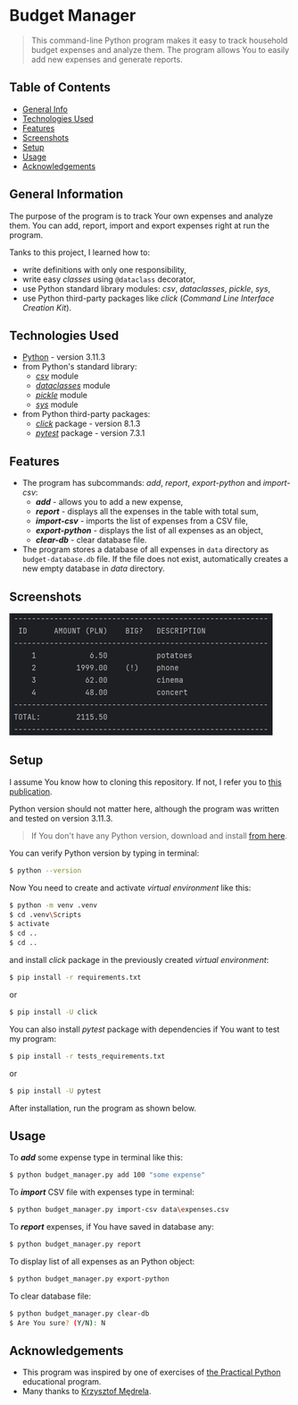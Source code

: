 # Budget Manager
> This command-line Python program makes it easy to track household budget expenses and analyze them. 
> The program allows You to easily add new expenses and generate reports.


## Table of Contents
* [General Info](#general-information)
* [Technologies Used](#technologies-used)
* [Features](#features)
* [Screenshots](#screenshots)
* [Setup](#setup)
* [Usage](#usage)
* [Acknowledgements](#acknowledgements)


## General Information
The purpose of the program is to track Your own expenses and analyze them. 
You can add, report, import and export expenses right at run the program.

Tanks to this project, I learned how to:
- write definitions with only one responsibility,
- write easy _classes_ using `@dataclass` decorator,
- use Python standard library modules: _csv_, _dataclasses_, _pickle_, _sys_,
- use Python third-party packages like _click_ (_Command Line Interface Creation Kit_).


## Technologies Used
- [Python](https://www.python.org/) - version 3.11.3
- from Python's standard library:
  - [_csv_](https://docs.python.org/3/library/csv.html) module
  - [_dataclasses_](https://docs.python.org/3/library/dataclasses.html) module
  - [_pickle_](https://docs.python.org/3/library/pickle.html) module
  - [_sys_](https://docs.python.org/3/library/sys.html) module
- from Python third-party packages:
  - [_click_](https://pypi.org/project/click/) package - version 8.1.3
  - [_pytest_](https://pypi.org/project/pytest/) package - version 7.3.1


## Features
- The program has subcommands: _add_, _report_, _export-python_ and _import-csv_:
  - _**add**_ - allows you to add a new expense,
  - _**report**_ - displays all the expenses in the table with total sum,
  - _**import-csv**_ - imports the list of expenses from a CSV file,
  - _**export-python**_ - displays the list of all expenses as an object,
  - _**clear-db**_ - clear database file.
- The program stores a database of all expenses in `data` directory as `budget-database.db` file. 
If the file does not exist, automatically creates a new empty database in _data_ directory.


## Screenshots
![Example screenshot](./img/screenshot.png)


## Setup
I assume You know how to cloning this repository. If not, I refer you to 
[this publication](https://docs.github.com/en/repositories/creating-and-managing-repositories/cloning-a-repository).

Python version should not matter here, although the program was written and tested on version 3.11.3. 

> If You don't have any Python version, download and install [from here](https://www.python.org/).

You can verify Python version by typing in terminal:
```bash
$ python --version
```

Now You need to create and activate _virtual environment_ like this:
```bash
$ python -m venv .venv
$ cd .venv\Scripts
$ activate
$ cd ..
$ cd ..
```
and install _click_ package in the previously created _virtual environment_:
``` bash
$ pip install -r requirements.txt
```
or
``` bash
$ pip install -U click
```
You can also install _pytest_ package with dependencies if You want to test my program:
``` bash
$ pip install -r tests_requirements.txt
```
or
``` bash
$ pip install -U pytest
```

After installation, run the program as shown below.


## Usage
To _**add**_ some expense type in terminal like this:
```bash
$ python budget_manager.py add 100 "some expense"
```

To _**import**_ CSV file with expenses type in terminal:
```bash
$ python budget_manager.py import-csv data\expenses.csv
```

To _**report**_ expenses, if You have saved in database any:
```bash
$ python budget_manager.py report
```

To display list of all expenses as an Python object:
```bash
$ python budget_manager.py export-python
```

To clear database file:
```bash
$ python budget_manager.py clear-db
$ Are You sure? (Y/N): N
```


## Acknowledgements
- This program was inspired by one of exercises of
[the Practical Python](https://praktycznypython.pl/) educational program.
- Many thanks to [Krzysztof Mędrela](https://medrela.com/).
